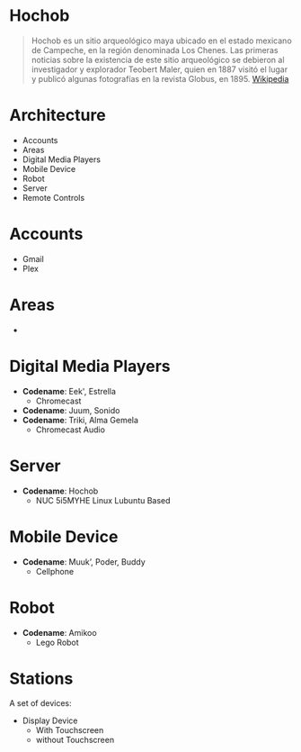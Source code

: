 # Hochob

> Hochob es un sitio arqueológico maya ubicado en el estado mexicano de Campeche, en la región denominada Los Chenes. Las primeras noticias sobre la existencia de este sitio arqueológico se debieron al investigador y explorador Teobert Maler, quien en 1887 visitó el lugar y publicó algunas fotografías en la revista Globus, en 1895. [Wikipedia](https://es.wikipedia.org/wiki/Hochob)

# Architecture

- Accounts
- Areas
- Digital Media Players
- Mobile Device
- Robot
- Server
- Remote Controls

# Accounts

- Gmail
- Plex

# Areas

- 

# Digital Media Players

- __Codename__: Eek', Estrella
  - Chromecast
- __Codename__: Juum, Sonido
- __Codename__: Triki, Alma Gemela
  - Chromecast Audio

# Server

- __Codename__: Hochob
  - NUC 5i5MYHE Linux Lubuntu Based

# Mobile Device

- __Codename__: Muuk’, Poder, Buddy
  - Cellphone  

# Robot

- __Codename__: Amikoo
  - Lego Robot

# Stations

A set of devices:

- Display Device
  - With Touchscreen
  - without Touchscreen
